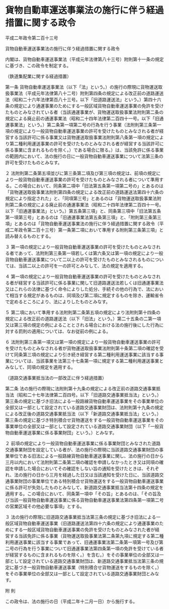# 貨物自動車運送事業法の施行に伴う経過措置に関する政令

平成二年政令第二百十三号

貨物自動車運送事業法の施行に伴う経過措置に関する政令

内閣は、貨物自動車運送事業法（平成元年法律第八十三号）附則第十一条の規定に基づき、この政令を制定する。

（鉄道集配業に関する経過措置）

第一条 貨物自動車運送事業法（以下「法」という。）の施行の際現に貨物運送取扱事業法（平成元年法律第八十二号）附則第四条の規定による改正前の道路運送法（昭和二十六年法律第百八十三号。以下「旧道路運送法」という。）第四十六条の規定により通運事業のためにする一般区域貨物自動車運送事業の免許を受けたものとみなされている者（当該通運事業が、貨物運送取扱事業法附則第二条の規定による廃止前の通運事業法（昭和二十四年法律第二百四十一号。以下「旧通運事業法」という。）第二条第一項第二号の行為を行う事業（法附則第三条第一項の規定により一般貨物自動車運送事業の許可を受けたものとみなされる者が経営する当該許可に係る事業又は貨物運送取扱事業法附則第八条第一項の規定により第二種利用運送事業の許可を受けたものとみなされる者が経営する当該許可に係る事業に含まれるものを除く。）である場合に限る。）は、当該免許に係る事業の範囲内において、法の施行の日に一般貨物自動車運送事業について法第三条の許可を受けたものとみなす。

２ 法附則第二条第五項並びに第三条第二項及び第三項の規定は、前項の規定により一般貨物自動車運送事業の許可を受けたものとみなされる者について準用する。この場合において、同条第二項中「旧法第五条第一項第二号の」とあるのは「貨物運送取扱事業法附則第四条の規定による改正前の道路運送法第四十六条の規定により指定された」と、「同項第三号」とあるのは「貨物運送取扱事業法附則第二条の規定による廃止前の通運事業法（昭和二十四年法律第二百四十一号。以下「旧通運事業法」という。）第五条第三項」と、同条第三項中「旧法第五条第一項第三号」とあるのは「旧通運事業法第五条第三項」と、「附則第三条第三項」とあるのは「貨物自動車運送事業法の施行に伴う経過措置に関する政令（平成二年政令第二百十三号）第一条第二項において準用する附則第三条第三項」と読み替えるものとする。

３ 第一項の規定により一般貨物自動車運送事業の許可を受けたものとみなされる者であって、法附則第三条第一項若しくは第六条又は第一項の規定により一般貨物自動車運送事業について二以上の許可を受けたものとみなされるものについては、当該二以上の許可を一の許可とみなして、法の規定を適用する。

４ 第一項の規定により一般貨物自動車運送事業の許可を受けたものとみなされる者が経営する当該許可に係る事業に関して旧道路運送法若しくは旧通運事業法又はこれらの法律に基づく命令によりした処分、手続その他の行為で、法において相当する規定があるものは、同項及び第二項に規定するものを除き、運輸省令で定めるところにより、法によりしたものとみなす。

５ 第二項において準用する法附則第二条第五項の規定により法附則第十四条の規定による改正前の道路運送法（以下「旧法」という。）第二十五条の二第一項又は第三項の規定の例によることとされる場合における法の施行後にした行為に対する罰則の適用については、なお従前の例による。

６ 法附則第三条第一項又は第一項の規定により一般貨物自動車運送事業の許可を受けたものとみなされる者が貨物運送取扱事業法附則第十条第二項の確認を受けて同条第三項の規定により引き続き経営する第二種利用運送事業に該当する事業については、当該事業を法第三十七条第一項に規定する第二種利用運送事業とみなして、同項の規定を適用する。

（道路交通事業抵当法の一部改正に伴う経過措置）

第二条 法の施行の際現に法附則第十九条の規定による改正前の道路交通事業抵当法（昭和二十七年法律第二百四号。以下「旧道路交通事業抵当法」という。）第三条の規定に基づき旧法による一般路線貨物自動車運送事業をその事業単位の全部又は一部として設定されている道路交通事業財団は、法附則第十九条の規定による改正後の道路交通事業抵当法（以下「新道路交通事業抵当法」という。）第三条の規定に基づき特別積合せ貨物運送をする一般貨物自動車運送事業をその事業単位の全部又は一部として設定されている道路交通事業財団（以下「一般貨物自動車運送事業に係る事業財団」という。）とみなす。

２ 前項の規定により一般貨物自動車運送事業に係る事業財団とみなされた道路交通事業財団を設定している者が、法の施行の際現に当該道路交通事業財団の事業単位である旧法による一般路線貨物自動車運送事業に関し、法の施行の日から三月以内において法附則第二条第二項の確認を申請しなかったとき又は同項の確認を申請した場合においてその確認をしない旨の通知を受けたときは、それぞれ、法の施行の日から三月を経過した日又は当該通知を受けた日に、当該道路交通事業財団の事業単位である特別積合せ貨物運送をする一般貨物自動車運送事業に係る許可が失効したものとみなして、新道路交通事業抵当法第十四条の規定を適用する。この場合において、同条第一項中「その旨」とあるのは、「その旨及び当該一般貨物自動車運送事業に係る貨物自動車運送事業法第四条第一項第二号の営業区域その他必要な事項」とする。

３ 法の施行の際現に旧道路交通事業抵当法第三条の規定に基づき旧法による一般区域貨物自動車運送事業（旧道路運送法第四十六条の規定により通運事業のためにする一般区域貨物自動車運送事業の免許を受けたものとみなされた者が経営する当該免許に係る事業（貨物運送取扱事業法第二条第九項に規定する第二種利用運送事業に該当する事業であって、旧通運事業法第二条第一項第一号及び第二号の行為を行う事業について旧通運事業法第四条第一項の免許を受けている者が経営するものに含まれるものを除く。）を含む。）をその事業単位の全部又は一部として設定されている道路交通事業財団は、新道路交通事業抵当法第三条の規定に基づき一般貨物自動車運送事業（特別積合せ貨物運送をするものを除く。）をその事業単位の全部又は一部として設定されている道路交通事業財団とみなす。

附 則

この政令は、法の施行の日（平成二年十二月一日）から施行する。
